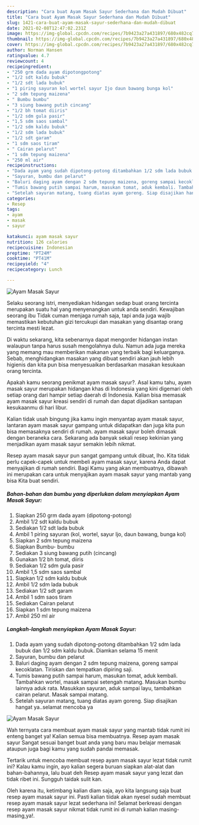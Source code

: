 ```yaml
---
description: "Cara buat Ayam Masak Sayur Sederhana dan Mudah Dibuat"
title: "Cara buat Ayam Masak Sayur Sederhana dan Mudah Dibuat"
slug: 1421-cara-buat-ayam-masak-sayur-sederhana-dan-mudah-dibuat
date: 2021-02-08T12:47:02.231Z
image: https://img-global.cpcdn.com/recipes/7b9423a27a431897/680x482cq70/ayam-masak-sayur-foto-resep-utama.jpg
thumbnail: https://img-global.cpcdn.com/recipes/7b9423a27a431897/680x482cq70/ayam-masak-sayur-foto-resep-utama.jpg
cover: https://img-global.cpcdn.com/recipes/7b9423a27a431897/680x482cq70/ayam-masak-sayur-foto-resep-utama.jpg
author: Norman Hansen
ratingvalue: 4.7
reviewcount: 4
recipeingredient:
- "250 grm dada ayam dipotongpotong"
- "1/2 sdt kaldu bubuk"
- "1/2 sdt lada bubuk"
- "1 piring sayuran kol wortel sayur Ijo daun bawang bunga kol"
- "2 sdm tepung maizena"
- " Bumbu bumbu"
- "3 siung bawang putih cincang"
- "1/2 bh tomat diiris"
- "1/2 sdm gula pasir"
- "1,5 sdm saos sambal"
- "1/2 sdm kaldu bubuk"
- "1/2 sdm lada bubuk"
- "1/2 sdt garam"
- "1 sdm saos tiram"
- " Cairan pelarut"
- "1 sdm tepung maizena"
- "250 ml air"
recipeinstructions:
- "Dada ayam yang sudah dipotong-potong ditambahkan 1/2 sdm lada bubuk dan 1/2 sdm kaldu bubuk. Diamkan selama 15 menit"
- "Sayuran, bumbu dan pelarut"
- "Baluri daging ayam dengan 2 sdm tepung maizena, goreng sampai kecoklatan. Tiriskan dan tempatkan dipiring saji."
- "Tumis bawang putih sampai harum, masukan tomat, aduk kembali. Tambahkan wortel, masak sampai setengah matang. Masukan bumbu lainnya aduk rata. Masukkan sayuran, aduk sampai layu, tambahkan cairan pelarut. Masak sampai matang."
- "Setelah sayuran matang, tuang diatas ayam goreng. Siap disajikan hangat ya..selamat mencoba ya"
categories:
- Resep
tags:
- ayam
- masak
- sayur

katakunci: ayam masak sayur 
nutrition: 126 calories
recipecuisine: Indonesian
preptime: "PT24M"
cooktime: "PT41M"
recipeyield: "4"
recipecategory: Lunch

---
```



![Ayam Masak Sayur](https://img-global.cpcdn.com/recipes/7b9423a27a431897/680x482cq70/ayam-masak-sayur-foto-resep-utama.jpg)

Selaku seorang istri, menyediakan hidangan sedap buat orang tercinta merupakan suatu hal yang menyenangkan untuk anda sendiri. Kewajiban seorang ibu Tidak cuman menjaga rumah saja, tapi anda juga wajib memastikan kebutuhan gizi tercukupi dan masakan yang disantap orang tercinta mesti lezat.

Di waktu  sekarang, kita sebenarnya dapat mengorder hidangan instan walaupun tanpa harus susah mengolahnya dulu. Namun ada juga mereka yang memang mau memberikan makanan yang terbaik bagi keluarganya. Sebab, menghidangkan masakan yang dibuat sendiri akan jauh lebih higienis dan kita pun bisa menyesuaikan berdasarkan masakan kesukaan orang tercinta. 



Apakah kamu seorang penikmat ayam masak sayur?. Asal kamu tahu, ayam masak sayur merupakan hidangan khas di Indonesia yang kini digemari oleh setiap orang dari hampir setiap daerah di Indonesia. Kalian bisa memasak ayam masak sayur kreasi sendiri di rumah dan dapat dijadikan santapan kesukaanmu di hari libur.

Kalian tidak usah bingung jika kamu ingin menyantap ayam masak sayur, lantaran ayam masak sayur gampang untuk didapatkan dan juga kita pun bisa memasaknya sendiri di rumah. ayam masak sayur boleh dimasak dengan beraneka cara. Sekarang ada banyak sekali resep kekinian yang menjadikan ayam masak sayur semakin lebih nikmat.

Resep ayam masak sayur pun sangat gampang untuk dibuat, lho. Kita tidak perlu capek-capek untuk membeli ayam masak sayur, karena Anda dapat menyajikan di rumah sendiri. Bagi Kamu yang akan membuatnya, dibawah ini merupakan cara untuk menyajikan ayam masak sayur yang mantab yang bisa Kita buat sendiri.

<!--inarticleads1-->

##### Bahan-bahan dan bumbu yang diperlukan dalam menyiapkan Ayam Masak Sayur:

1. Siapkan 250 grm dada ayam (dipotong-potong)
1. Ambil 1/2 sdt kaldu bubuk
1. Sediakan 1/2 sdt lada bubuk
1. Ambil 1 piring sayuran (kol, wortel, sayur Ijo, daun bawang, bunga kol)
1. Siapkan 2 sdm tepung maizena
1. Siapkan  Bumbu- bumbu
1. Sediakan 3 siung bawang putih (cincang)
1. Gunakan 1/2 bh tomat, diiris
1. Sediakan 1/2 sdm gula pasir
1. Ambil 1,5 sdm saos sambal
1. Siapkan 1/2 sdm kaldu bubuk
1. Ambil 1/2 sdm lada bubuk
1. Sediakan 1/2 sdt garam
1. Ambil 1 sdm saos tiram
1. Sediakan  Cairan pelarut
1. Siapkan 1 sdm tepung maizena
1. Ambil 250 ml air




<!--inarticleads2-->

##### Langkah-langkah menyiapkan Ayam Masak Sayur:

1. Dada ayam yang sudah dipotong-potong ditambahkan 1/2 sdm lada bubuk dan 1/2 sdm kaldu bubuk. Diamkan selama 15 menit
1. Sayuran, bumbu dan pelarut
1. Baluri daging ayam dengan 2 sdm tepung maizena, goreng sampai kecoklatan. Tiriskan dan tempatkan dipiring saji.
1. Tumis bawang putih sampai harum, masukan tomat, aduk kembali. Tambahkan wortel, masak sampai setengah matang. Masukan bumbu lainnya aduk rata. Masukkan sayuran, aduk sampai layu, tambahkan cairan pelarut. Masak sampai matang.
1. Setelah sayuran matang, tuang diatas ayam goreng. Siap disajikan hangat ya..selamat mencoba ya
<img src="//assets-global.cpcdn.com/assets/icons/button_play-2c75c40dde080a61004c1f40b05d8f140eaff45d7e9e6481dc71c63d2e7c4909.png" alt="Ayam Masak Sayur">



Wah ternyata cara membuat ayam masak sayur yang mantab tidak rumit ini enteng banget ya! Kalian semua bisa membuatnya. Resep ayam masak sayur Sangat sesuai banget buat anda yang baru mau belajar memasak ataupun juga bagi kamu yang sudah pandai memasak.

Tertarik untuk mencoba membuat resep ayam masak sayur lezat tidak rumit ini? Kalau kamu ingin, ayo kalian segera buruan siapkan alat-alat dan bahan-bahannya, lalu buat deh Resep ayam masak sayur yang lezat dan tidak ribet ini. Sungguh taidak sulit kan. 

Oleh karena itu, ketimbang kalian diam saja, ayo kita langsung saja buat resep ayam masak sayur ini. Pasti kalian tiidak akan nyesel sudah membuat resep ayam masak sayur lezat sederhana ini! Selamat berkreasi dengan resep ayam masak sayur nikmat tidak rumit ini di rumah kalian masing-masing,ya!.

